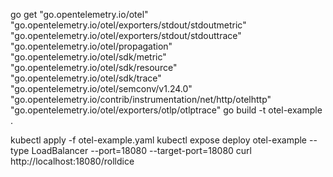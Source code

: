 go get "go.opentelemetry.io/otel" \
  "go.opentelemetry.io/otel/exporters/stdout/stdoutmetric" \
  "go.opentelemetry.io/otel/exporters/stdout/stdouttrace" \
  "go.opentelemetry.io/otel/propagation" \
  "go.opentelemetry.io/otel/sdk/metric" \
  "go.opentelemetry.io/otel/sdk/resource" \
  "go.opentelemetry.io/otel/sdk/trace" \
  "go.opentelemetry.io/otel/semconv/v1.24.0" \
  "go.opentelemetry.io/contrib/instrumentation/net/http/otelhttp" \
  "go.opentelemetry.io/otel/exporters/otlp/otlptrace"
go build -t otel-example .

kubectl apply -f otel-example.yaml
kubectl expose deploy otel-example --type LoadBalancer --port=18080 --target-port=18080
curl http://localhost:18080/rolldice

